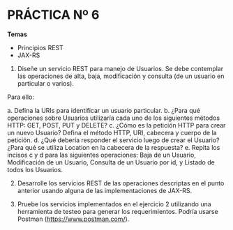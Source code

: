 # PRÁCTICA Nº 6

**Temas**
- Principios REST
- JAX-RS

1. Diseñe un servicio REST para manejo de Usuarios. Se debe contemplar las operaciones de alta, baja, modificación y consulta (de un usuario en particular o varios). 

Para ello:

a. Defina la URIs para identificar un usuario particular.
b. ¿Para qué operaciones sobre Usuarios utilizaría cada uno de los siguientes métodos HTTP: GET, POST, PUT y DELETE?
c. ¿Cómo es la petición HTTP para crear un nuevo Usuario? Defina el método HTTP, URI, cabecera y cuerpo de la petición.
d. ¿Qué debería responder el servicio luego de crear el Usuario? ¿Para qué se utiliza Location en la cabecera de la respuesta?
e. Repita los incisos c y d para las siguientes operaciones: Baja de un Usuario, Modificación de un Usuario, Consulta de un Usuario por id, y Listado de todos los Usuarios.

2. Desarrolle los servicios REST de las operaciones descriptas en el punto anterior usando alguna de las implementaciones de JAX-RS.

3. Pruebe los servicios implementados en el ejercicio 2 utilizando una herramienta de testeo para generar los requerimientos. Podría usarse Postman (https://www.postman.com/).
